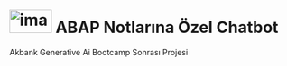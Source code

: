 # <img width="75" height="42" alt="image" src="https://github.com/user-attachments/assets/2138fb1a-a5c5-45d2-b174-068558b5d206" /> ABAP Notlarına Özel Chatbot
Akbank Generative Ai Bootcamp Sonrası Projesi
